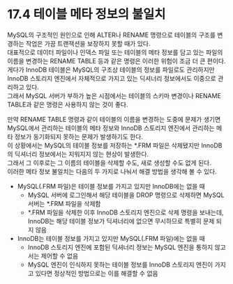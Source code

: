 # 17.4 테이블 메타 정보의 불일치

MySQL의 구조적인 원인으로 인해 ALTER나 RENAME 명령으로 테이블의 구조를 변경하는 작업은 가끔 트랜잭션을 보장하지 못할 때가 있다.  
대표적으로 데이터 파일이나 인덱스 파일 또는 테이블의 메타 정보를 담고 있는 파일의 이름을 변경하는 RENAME TABLE 등과 같은 명령은 이러한 위험이 조금 더 큰 편이다.  
게다가 InnoDB 테이블은 MySQL의 구조상 테이블의 정보를 파일로도 관리하지만 InnoDB 스토리지 엔진에서 자체적으로 가지고 있는 딕셔너리 정보에서도 이중으로 관리하고 있다.  
그래서 MySQL 서버가 부하가 높은 시점에서는 테이블의 스키마 변경이나 RENAME TABLE과 같은 명령은 사용하지 않는 것이 좋다.

만약 RENAME TABLE 명령과 같이 테이블의 이름을 변경하는 도중에 문제가 생기면 MySQL에서 관리하는 테이블의 메타 정보와 InnoDB 스토리지 엔진에서 관리하는 메타 정보가 동기화되지 못하는 문제가 발생하기도 한다.  
이 상황에서는 MySQL의 테이블 정보를 저장하는 \*.FRM 파일은 삭제됐지만 InnoDB의 딕셔너리 정보에서는 지워지지 않는 현상이 발생한다.  
그래서 그 이후로는 그 이름의 테이블을 삭제할 수도, 새로 생성할 수도 없게 된다.  
이러한 메타 정보 불일치는 다음의 두 가지로 나눠서 해결 방법을 생각해 볼 수 있다.

- MySQL(.FRM 파일)은 테이블 정보를 가지고 있지만 InnoDB에는 없을 때
  - MySQL 서버에 로그인해서 해당 테이블을 DROP 명령으로 삭제하면 MySQL 서버는 \*.FRM 파일을 삭제함
  - \*.FRM 파일을 삭제한 이후 InnoDB 스토리지 엔진으로 삭제 명령을 보내는데, InnoDB는 해당 테이블 정보가 딕셔너리에 없으면 무시하므로 특별히 문제 되지 않음
- InnoDB는 테이블 정보를 가지고 있지만 MySQL(.FRM 파일)에는 없을 때
  - InnoDB 스토리지 엔진에 포함된 딕셔너리 정보는 MySQL 엔진을 통하지 않고서는 제어할 수 없음
  - MySQL 엔진이 인식하지 못하는 테이블 정보를 InnoDB 스토리지 엔진이 가지고 있다면 정상적인 방법으로는 이를 해결할 수 없음
